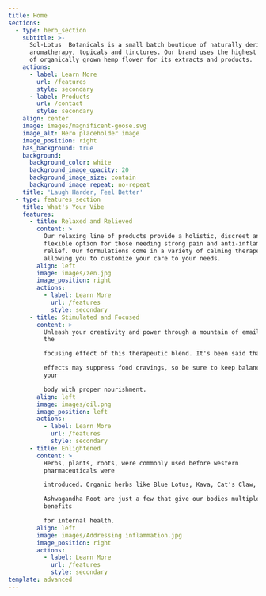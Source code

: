 ```yaml
---
title: Home
sections:
  - type: hero_section
    subtitle: >-
      Sol-Lotus  Botanicals is a small batch boutique of naturally derived
      aromatherapy, topicals and tinctures. Our brand uses the highest quality
      of organically grown hemp flower for its extracts and products.
    actions:
      - label: Learn More
        url: /features
        style: secondary
      - label: Products
        url: /contact
        style: secondary
    align: center
    image: images/magnificent-goose.svg
    image_alt: Hero placeholder image
    image_position: right
    has_background: true
    background:
      background_color: white
      background_image_opacity: 20
      background_image_size: contain
      background_image_repeat: no-repeat
    title: 'Laugh Harder, Feel Better'
  - type: features_section
    title: What's Your Vibe
    features:
      - title: Relaxed and Relieved
        content: >
          Our relaxing line of products provide a holistic, discreet and
          flexible option for those needing strong pain and anti-inflammatory
          relief. Our formulations come in a variety of calming therapeutics,
          allowing you to customize your care to your needs.
        align: left
        image: images/zen.jpg
        image_position: right
        actions:
          - label: Learn More
            url: /features
            style: secondary
      - title: Stimulated and Focused
        content: >
          Unleash your creativity and power through a mountain of emails with
          the 

          focusing effect of this therapeutic blend. It's been said that the 

          effects may suppress food cravings, so be sure to keep balance in
          your 

          body with proper nourishment.
        align: left
        image: images/oil.png
        image_position: left
        actions:
          - label: Learn More
            url: /features
            style: secondary
      - title: Enlightened
        content: >
          Herbs, plants, roots, were commonly used before western
          pharmaceuticals were 

          introduced. Organic herbs like Blue Lotus, Kava, Cat's Claw, and 

          Ashwagandha Root are just a few that give our bodies multiple
          benefits 

          for internal health.
        align: left
        image: images/Addressing inflammation.jpg
        image_position: right
        actions:
          - label: Learn More
            url: /features
            style: secondary
template: advanced
---
```

